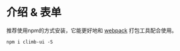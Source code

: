 # 介绍 & 表单
推荐使用npm的方式安装，它能更好地和 [webpack](https://webpack.js.org/) 打包工具配合使用。
```
npm i climb-ui -S
```
